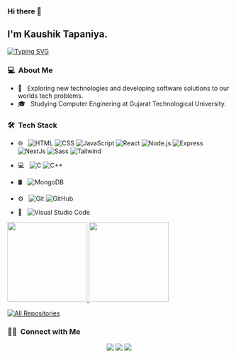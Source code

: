 ### Hi there 👋

<h2>I'm Kaushik Tapaniya.</h2>

<a href="https://git.io/typing-svg"><img src="https://readme-typing-svg.demolab.com?font=Fira+Code&pause=1000&width=435&lines=Welcome+to+my+GitHub+Profile!;I'm+a+Web+Developer+;Studying+Computer+Engineering+." alt="Typing SVG" /></a>


<h3> 💻 &nbsp;About Me </h3>

- 🤔 &nbsp; Exploring new technologies and developing software solutions to our worlds tech problems.
- 🎓 &nbsp; Studying Computer Enginering at Gujarat Technological University.


<h3> 🛠 &nbsp;Tech Stack</h3>

- 🌐 &nbsp;
  ![HTML](https://img.shields.io/badge/-HTML-333333?style=flat&logo=HTML5)
  ![CSS](https://img.shields.io/badge/-CSS-333333?style=flat&logo=CSS3&logoColor=1572B6)
  ![JavaScript](https://img.shields.io/badge/-JavaScript-333333?style=flat&logo=javascript)
  ![React](https://img.shields.io/badge/-React-333333?style=flat&logo=react)
  ![Node.js](https://img.shields.io/badge/-Node.js-333333?style=flat&logo=node.js)
  ![Express](https://img.shields.io/badge/-Express-333333?style=flat&logo=express)
  ![NextJs](https://img.shields.io/badge/-Next.Js-333333?style=flat&logo=nextdotjs)
  ![Sass](https://img.shields.io/badge/-Sass-333333?style=flat&logo=sass)
  ![Tailwind](https://img.shields.io/badge/-Tailwind-333333?style=flat&logo=tailwindcss)
  
 - 💻 &nbsp;
  ![C](https://img.shields.io/badge/-C-333333?style=flat&logo=c)
  ![C++](https://img.shields.io/badge/-C++-333333?style=flat&logo=cplusplus)
- 🛢 &nbsp;
  ![MongoDB](https://img.shields.io/badge/-MongoDB-333333?style=flat&logo=mongodb)
- ⚙️ &nbsp;
  ![Git](https://img.shields.io/badge/-Git-333333?style=flat&logo=git)
  ![GitHub](https://img.shields.io/badge/-GitHub-333333?style=flat&logo=github)
- 🔧 &nbsp;
  ![Visual Studio Code](https://img.shields.io/badge/-Visual%20Studio%20Code-333333?style=flat&logo=visual-studio-code&logoColor=007ACC)


<p>
<a href="https://github.com/Kaushik7984">
  <img height="180em" src="https://github-readme-stats.vercel.app/api?username=Kaushik7984&show_icons=true&theme=radical" />
  <img height="180em" src="https://github-readme-stats-eight-theta.vercel.app/api/top-langs/?username=Kaushik7984&theme=radical&layout=compact&exclude_lang=java+r" />
</a>
</p>

<p align="left">
  <a href="https://github.com/Kaushik7984?tab=repositories" target="_blank">
    <img alt="All Repositories" title="View All Repositories" src="https://img.shields.io/badge/-View%20All%20Repositories-0077B5?style=for-the-badge&logo=koding&logoColor=white"/></a>
</p>

<h3> 🤝🏻 &nbsp;Connect with Me </h3>

<p align="center">
<a href="https://www.linkedin.com/in/kaushik-tapaniya-624142239/"><img src="https://img.shields.io/badge/-Kaushik%20Tapaniya-0077B5?style=flat-square&logo=Linkedin&logoColor=white"/></a>
<a href="mailto:kaushik7984@gmail.com"><img src="https://img.shields.io/badge/-kaushik7984@gmail.com-D14836?style=flat-square&logo=Gmail&logoColor=white"/></a>
<a href="https://www.instagram.com/kaushiiq_7?igsh=bXdxYTNlNDN2cXk4"><img src="https://img.shields.io/badge/-kaushiiq_7-FB3958?style=flat-square&logo=instagram&logoColor=white"/></a>


